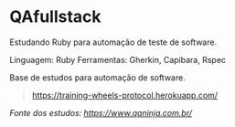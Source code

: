 # QAfullstack

Estudando Ruby para automação de teste de software.

Linguagem: Ruby
Ferramentas: Gherkin, Capibara, Rspec

Base de estudos para automação de software.
> https://training-wheels-protocol.herokuapp.com/

*Fonte dos estudos: https://www.qaninja.com.br/*
